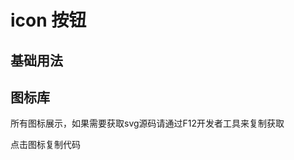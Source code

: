 <script setup>
    import AllSvg  from '../components/icon/AllSvg.vue'
</script>
# icon 按钮

## 基础用法
<CodeBlock path="icon/icon.vue" />

## 图标库
所有图标展示，如果需要获取svg源码请通过F12开发者工具来复制获取

点击图标复制代码
<AllSvg />
